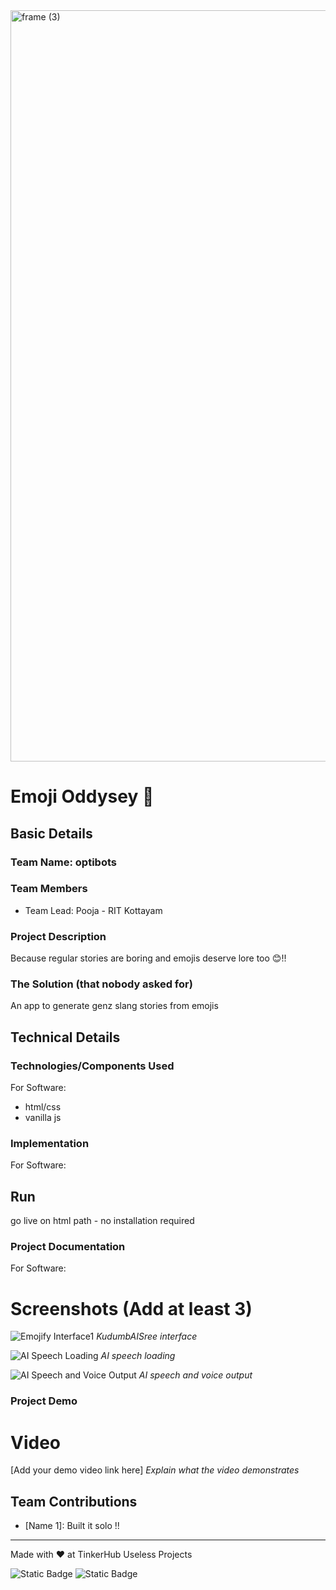 <img width="3188" height="1202" alt="frame (3)" src="https://github.com/user-attachments/assets/517ad8e9-ad22-457d-9538-a9e62d137cd7" />


# Emoji Oddysey 🎯


## Basic Details
### Team Name: optibots


### Team Members
- Team Lead: Pooja - RIT Kottayam

### Project Description
Because regular stories are boring and emojis deserve lore too 😊!!


### The Solution (that nobody asked for)

An app to generate genz slang stories from emojis


## Technical Details
### Technologies/Components Used
For Software:
- html/css 
- vanilla js 

### Implementation
For Software:

## Run

go live on html path - no installation required 



### Project Documentation
For Software:

# Screenshots (Add at least 3)
![Emojify Interface1](img/epic.png)
*KudumbAISree interface*

![AI Speech Loading](img/epic2.png)
*AI speech loading*

![AI Speech and Voice Output](img/epic4.png)
*AI speech and voice output*

### Project Demo
# Video
[Add your demo video link here]
*Explain what the video demonstrates*

## Team Contributions
- [Name 1]: Built it solo !!

---
Made with ❤️ at TinkerHub Useless Projects 

![Static Badge](https://img.shields.io/badge/TinkerHub-24?color=%23000000&link=https%3A%2F%2Fwww.tinkerhub.org%2F)
![Static Badge](https://img.shields.io/badge/UselessProjects--25-25?link=https%3A%2F%2Fwww.tinkerhub.org%2Fevents%2FQ2Q1TQKX6Q%2FUseless%2520Projects)


